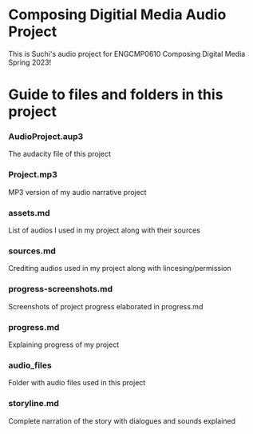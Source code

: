 # Composing Digitial Media Audio Project
This is Suchi's audio project for ENGCMP0610 Composing Digital Media Spring 2023!

# Guide to files and folders in this project
### AudioProject.aup3
The audacity file of this project
### Project.mp3
MP3 version of my audio narrative project
### assets.md
List of audios I used in my project along with their sources
### sources.md
Crediting audios used in my project along with lincesing/permission
### progress-screenshots.md
Screenshots of project progress elaborated in progress.md
### progress.md
Explaining progress of my project
### audio_files
Folder with audio files used in this project
### storyline.md
Complete narration of the story with dialogues and sounds explained 

